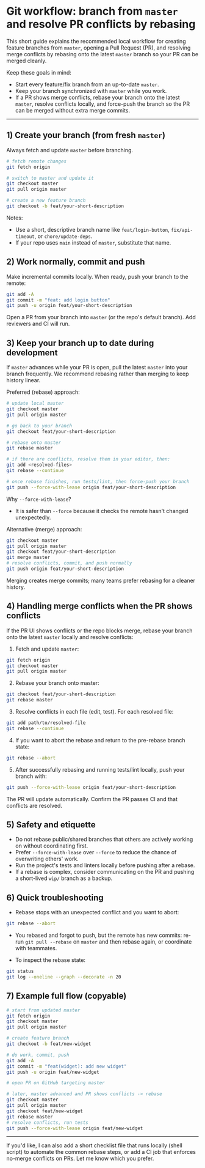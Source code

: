 # Git workflow: branch from `master` and resolve PR conflicts by rebasing

This short guide explains the recommended local workflow for creating feature branches from `master`, opening a Pull Request (PR), and resolving merge conflicts by rebasing onto the latest `master` branch so your PR can be merged cleanly.

Keep these goals in mind:

- Start every feature/fix branch from an up-to-date `master`.
- Keep your branch synchronized with `master` while you work.
- If a PR shows merge conflicts, rebase your branch onto the latest `master`, resolve conflicts locally, and force-push the branch so the PR can be merged without extra merge commits.

---

## 1) Create your branch (from fresh `master`)

Always fetch and update `master` before branching.

```bash
# fetch remote changes
git fetch origin

# switch to master and update it
git checkout master
git pull origin master

# create a new feature branch
git checkout -b feat/your-short-description
```

Notes:

- Use a short, descriptive branch name like `feat/login-button`, `fix/api-timeout`, or `chore/update-deps`.
- If your repo uses `main` instead of `master`, substitute that name.

## 2) Work normally, commit and push

Make incremental commits locally. When ready, push your branch to the remote:

```bash
git add -A
git commit -m "feat: add login button"
git push -u origin feat/your-short-description
```

Open a PR from your branch into `master` (or the repo's default branch). Add reviewers and CI will run.

## 3) Keep your branch up to date during development

If `master` advances while your PR is open, pull the latest `master` into your branch frequently. We recommend rebasing rather than merging to keep history linear.

Preferred (rebase) approach:

```bash
# update local master
git checkout master
git pull origin master

# go back to your branch
git checkout feat/your-short-description

# rebase onto master
git rebase master

# if there are conflicts, resolve them in your editor, then:
git add <resolved-files>
git rebase --continue

# once rebase finishes, run tests/lint, then force-push your branch
git push --force-with-lease origin feat/your-short-description
```

Why `--force-with-lease`?

- It is safer than `--force` because it checks the remote hasn't changed unexpectedly.

Alternative (merge) approach:

```bash
git checkout master
git pull origin master
git checkout feat/your-short-description
git merge master
# resolve conflicts, commit, and push normally
git push origin feat/your-short-description
```

Merging creates merge commits; many teams prefer rebasing for a cleaner history.

## 4) Handling merge conflicts when the PR shows conflicts

If the PR UI shows conflicts or the repo blocks merge, rebase your branch onto the latest `master` locally and resolve conflicts:

1. Fetch and update `master`:

```bash
git fetch origin
git checkout master
git pull origin master
```

2. Rebase your branch onto master:

```bash
git checkout feat/your-short-description
git rebase master
```

3. Resolve conflicts in each file (edit, test). For each resolved file:

```bash
git add path/to/resolved-file
git rebase --continue
```

4. If you want to abort the rebase and return to the pre-rebase branch state:

```bash
git rebase --abort
```

5. After successfully rebasing and running tests/lint locally, push your branch with:

```bash
git push --force-with-lease origin feat/your-short-description
```

The PR will update automatically. Confirm the PR passes CI and that conflicts are resolved.

## 5) Safety and etiquette

- Do not rebase public/shared branches that others are actively working on without coordinating first.
- Prefer `--force-with-lease` over `--force` to reduce the chance of overwriting others' work.
- Run the project's tests and linters locally before pushing after a rebase.
- If a rebase is complex, consider communicating on the PR and pushing a short-lived `wip/` branch as a backup.

## 6) Quick troubleshooting

- Rebase stops with an unexpected conflict and you want to abort:

```bash
git rebase --abort
```

- You rebased and forgot to push, but the remote has new commits: re-run `git pull --rebase` on `master` and then rebase again, or coordinate with teammates.

- To inspect the rebase state:

```bash
git status
git log --oneline --graph --decorate -n 20
```

## 7) Example full flow (copyable)

```bash
# start from updated master
git fetch origin
git checkout master
git pull origin master

# create feature branch
git checkout -b feat/new-widget

# do work, commit, push
git add -A
git commit -m "feat(widget): add new widget"
git push -u origin feat/new-widget

# open PR on GitHub targeting master

# later, master advanced and PR shows conflicts -> rebase
git checkout master
git pull origin master
git checkout feat/new-widget
git rebase master
# resolve conflicts, run tests
git push --force-with-lease origin feat/new-widget
```

---

If you'd like, I can also add a short checklist file that runs locally (shell script) to automate the common rebase steps, or add a CI job that enforces no-merge conflicts on PRs. Let me know which you prefer.
